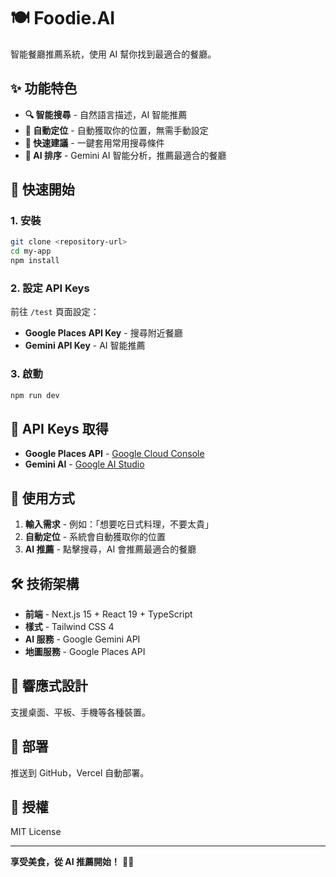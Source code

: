 # 🍽️ Foodie.AI

智能餐廳推薦系統，使用 AI 幫你找到最適合的餐廳。

## ✨ 功能特色

- **🔍 智能搜尋** - 自然語言描述，AI 智能推薦
- **📍 自動定位** - 自動獲取你的位置，無需手動設定
- **🎯 快速建議** - 一鍵套用常用搜尋條件
- **🤖 AI 排序** - Gemini AI 智能分析，推薦最適合的餐廳

## 🚀 快速開始

### 1. 安裝

```bash
git clone <repository-url>
cd my-app
npm install
```

### 2. 設定 API Keys

前往 `/test` 頁面設定：

- **Google Places API Key** - 搜尋附近餐廳
- **Gemini API Key** - AI 智能推薦

### 3. 啟動

```bash
npm run dev
```

## 🔑 API Keys 取得

- **Google Places API** - [Google Cloud Console](https://console.cloud.google.com/)
- **Gemini AI** - [Google AI Studio](https://makersuite.google.com/app/apikey)

## 🎯 使用方式

1. **輸入需求** - 例如：「想要吃日式料理，不要太貴」
2. **自動定位** - 系統會自動獲取你的位置
3. **AI 推薦** - 點擊搜尋，AI 會推薦最適合的餐廳

## 🛠️ 技術架構

- **前端** - Next.js 15 + React 19 + TypeScript
- **樣式** - Tailwind CSS 4
- **AI 服務** - Google Gemini API
- **地圖服務** - Google Places API

## 📱 響應式設計

支援桌面、平板、手機等各種裝置。

## 🚀 部署

推送到 GitHub，Vercel 自動部署。

## 📄 授權

MIT License

---

**享受美食，從 AI 推薦開始！** 🍜✨
